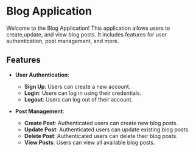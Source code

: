 # Blog Application

Welcome to the Blog Application! This application allows users to create,update, and view blog posts. It includes features for user authentication, post management, and more.

## Features

- **User Authentication**:
  - **Sign Up**: Users can create a new account.
  - **Login**: Users can log in using their credentials.
  - **Logout**: Users can log out of their account.

- **Post Management**:
  - **Create Post**: Authenticated users can create new blog posts.
  - **Update Post**: Authenticated users can update existing blog posts.
  - **Delete Post**: Authenticated users can delete their blog posts.
  - **View Posts**: Users can view all available blog posts.
